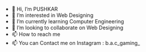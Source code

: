 - 👋 Hi, I’m PUSHKAR
- 👀 I’m interested in Web Designing
- 🌱 I’m currently learning Computer Engineering
- 💞️ I’m looking to collaborate on Web Designing 
- 📫 How to reach me 
- 📫 You can Contact me on Instagram : b.a.c_gaming_

<!---
PUSHKAR2521/PUSHKAR2521 is a ✨ special ✨ repository because its `README.md` (this file) appears on your GitHub profile.
You can click the Preview link to take a look at your changes.
--->
